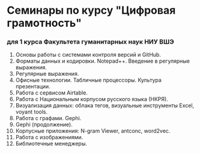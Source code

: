 # Семинары по курсу "Цифровая грамотность"

### для 1 курса Факультета гуманитарных наук НИУ ВШЭ

1. Основы работы с системами контроля версий и GitHub.
2. Форматы данных и кодировки. Notepad++. Введение в регулярные выражения.
3. Регулярные выражения. 
4. Офисные технологии. Табличные процессоры. Культура презентации.
5. Работа с сервисом Airtable.
6. Работа с Национальным корпусом русского языка \(НКРЯ\).
7. Визуализация данных: облака тегов, визуальные инструменты Excel, voyant tools.
8. Работа с графами. Gephi.
9. Gephi \(продолжение\).
10. Корпусные приложения: N-gram Viewer, antconc, word2vec.
11. Работа с изображениями.
12. Библиотечные менеджеры. 



